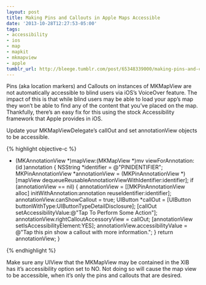 ```yaml
---
layout: post
title: Making Pins and Callouts in Apple Maps Accessible
date: '2013-10-28T12:27:53-05:00'
tags:
- accessibility
- ios
- map
- mapkit
- mkmapview
- apple
tumblr_url: http://bleege.tumblr.com/post/65348339000/making-pins-and-callouts-in-apple-maps-accessible
---
```

<!--excerpt.start-->
Pins (aka location markers) and Callouts on instances of MKMapView are not automatically accessible to blind users via iOS’s VoiceOver feature.  The impact of this is that while blind users may be able to load your app’s map they won’t be able to find any of the content that you’ve placed on the map.  Thankfully, there’s an easy fix for this using the stock Accessibility framework that Apple provides in iOS.
<!--excerpt.end-->

Update your MKMapViewDelegate’s callOut and set annotationView objects to be accessible.

{% highlight objective-c %}

- (MKAnnotationView *)mapView:(MKMapView *)mv viewForAnnotation:(id )annotation
{
	NSString *identifier = @"PINIDENTIFIER";
	MKPinAnnotationView *annotationView = (MKPinAnnotationView *)[mapView dequeueReusableAnnotationViewWithIdentifier:identifier];
	if (annotationView == nil)
	{
		annotationView = [[MKPinAnnotationView alloc] initWithAnnotation:annotation reuseIdentifier:identifier];
		annotationView.canShowCallout = true;
		UIButton *callOut = [UIButton buttonWithType:UIButtonTypeDetailDisclosure];
		[callOut setAccessibilityValue:@"Tap To Perform Some Action"];
		annotationView.rightCalloutAccessoryView = callOut;
		[annotationView setIsAccessibilityElement:YES];
		annotationView.accessibilityValue = @"Tap this pin show a callout with more information.";
	}
	return annotationView;
}

{% endhighlight %}

Make sure any UIView that the MKMapView may be contained in the XIB has it’s accessibility option set to NO.  Not doing so will cause the map view to be accessible, when it’s only the pins and callouts that are desired.

